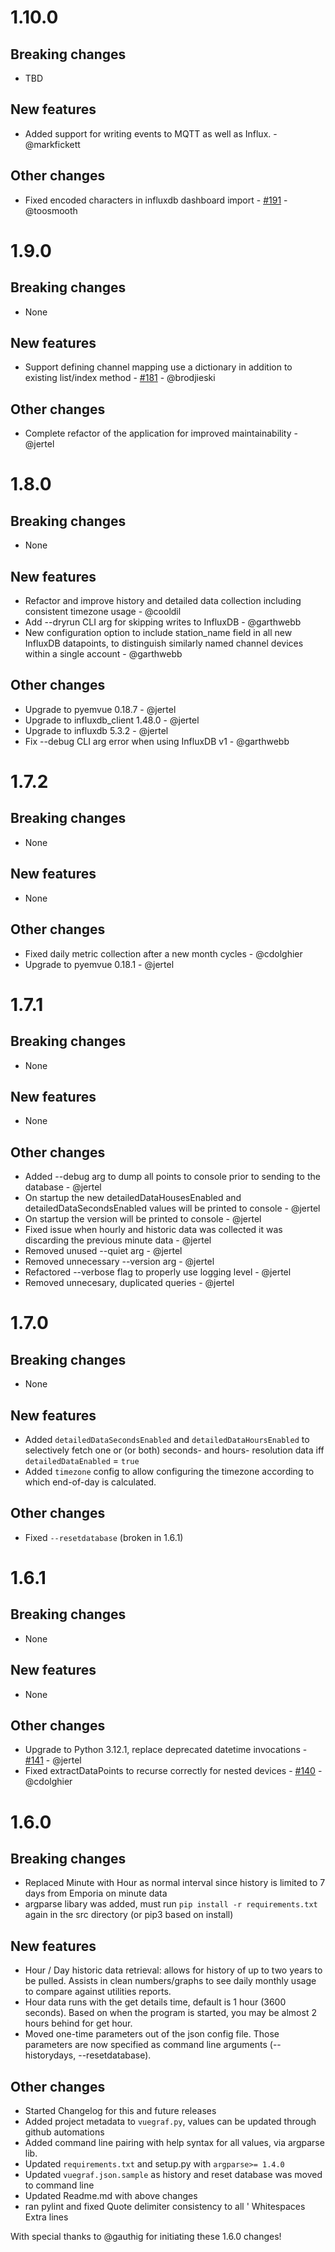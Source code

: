 # 1.10.0

## Breaking changes
- TBD

## New features
- Added support for writing events to MQTT as well as Influx. - @markfickett

## Other changes
- Fixed encoded characters in influxdb dashboard import - [#191](https://github.com/jertel/vuegraf/pull/191) - @toosmooth

# 1.9.0

## Breaking changes
- None

## New features
- Support defining channel mapping use a dictionary in addition to existing list/index method - [#181](https://github.com/jertel/vuegraf/pull/181) - @brodjieski

## Other changes
- Complete refactor of the application for improved maintainability - @jertel

# 1.8.0

## Breaking changes
- None

## New features
- Refactor and improve history and detailed data collection including consistent timezone usage - @cooldil
- Add --dryrun CLI arg for skipping writes to InfluxDB - @garthwebb
- New configuration option to include station_name field in all new InfluxDB datapoints, to distinguish similarly named channel devices within a single account - @garthwebb

## Other changes
- Upgrade to pyemvue 0.18.7 - @jertel
- Upgrade to influxdb_client 1.48.0 - @jertel
- Upgrade to influxdb 5.3.2 - @jertel
- Fix --debug CLI arg error when using InfluxDB v1 - @garthwebb

# 1.7.2

## Breaking changes
- None

## New features
- None

## Other changes
- Fixed daily metric collection after a new month cycles - @cdolghier
- Upgrade to pyemvue 0.18.1 - @jertel

# 1.7.1

## Breaking changes
- None

## New features
- None

## Other changes
- Added --debug arg to dump all points to console prior to sending to the database - @jertel
- On startup the new detailedDataHousesEnabled and detailedDataSecondsEnabled values will be printed to console - @jertel
- On startup the version will be printed to console - @jertel
- Fixed issue when hourly and historic data was collected it was discarding the previous minute data - @jertel
- Removed unused --quiet arg - @jertel
- Removed unnecessary --version arg - @jertel
- Refactored --verbose flag to properly use logging level - @jertel
- Removed unnecesary, duplicated queries - @jertel

# 1.7.0

## Breaking changes
- None

## New features
- Added `detailedDataSecondsEnabled` and `detailedDataHoursEnabled` to selectively fetch one or (or both) seconds- and hours- resolution data iff `detailedDataEnabled` = `true`
- Added `timezone` config to allow configuring the timezone according to which end-of-day is calculated.

## Other changes
- Fixed `--resetdatabase` (broken in 1.6.1)

# 1.6.1

## Breaking changes

- None

## New features

- None

## Other changes

- Upgrade to Python 3.12.1, replace deprecated datetime invocations - [#141](https://github.com/jertel/vuegraf/pull/141) - @jertel
- Fixed extractDataPoints to recurse correctly for nested devices - [#140](https://github.com/jertel/vuegraf/pull/140) - @cdolghier

# 1.6.0

## Breaking changes
- Replaced Minute with Hour as normal interval since history is limited to 7 days from Emporia on minute data
- argparse libary was added, must run `pip install -r requirements.txt` again in the src directory  (or pip3 based on install)

## New features
- Hour / Day historic data retrieval: allows for history of up to two years to be pulled. Assists in clean numbers/graphs to see daily monthly usage to compare against utilities reports.  
- Hour data runs with the get details time, default is 1 hour (3600 seconds).  Based on when the program is started, you may be almost 2 hours behind for get hour.
- Moved one-time parameters out of the json config file. Those parameters are now specified as command line arguments (--historydays, --resetdatabase).

## Other changes
- Started Changelog for this and future releases
- Added project metadata to `vuegraf.py`, values can be updated through github automations
- Added command line pairing with help syntax for all values, via argparse lib.
- Updated `requirements.txt` and setup.py with `argparse>= 1.4.0`
- Updated `vuegraf.json.sample` as history and reset database was moved to command line
- Updated Readme.md with above changes
- ran pylint and fixed
    Quote delimiter consistency to all '
    Whitespaces
    Extra lines

With special thanks to @gauthig for initiating these 1.6.0 changes!
